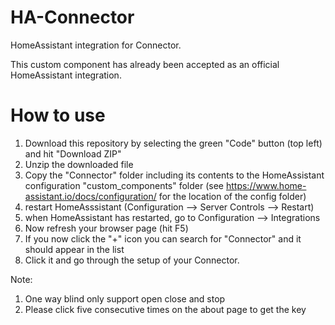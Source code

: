 # HA-Connector
 HomeAssistant integration for Connector.

 This custom component has already been accepted as an official HomeAssistant integration.

# How to use
1) Download this repository by selecting the green "Code" button (top left) and hit "Download ZIP"
2) Unzip the downloaded file
3) Copy the "Connector" folder including its contents to the HomeAssistant configuration "custom_components" folder (see https://www.home-assistant.io/docs/configuration/ for the location of the config folder)
4) restart HomeAsssistant (Configuration --> Server Controls --> Restart)
5) when HomeAssistant has restarted, go to Configuration --> Integrations
6) Now refresh your browser page (hit F5)
7) If you now click the "+" icon you can search for "Connector" and it should appear in the list
8) Click it and go through the setup of your Connector.


Note:
1) One way blind only support open close and stop
2) Please click five consecutive times on the about page to get the key
